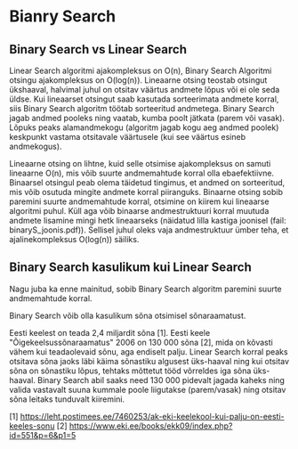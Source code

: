 # Bianry Search

## Binary Search vs Linear Search

Linear Search algoritmi ajakompleksus on O(n), Binary Search Algoritmi otsingu ajakompleksus on O(log(n)). Lineaarne otsing teostab otsingut ükshaaval, halvimal juhul on otsitav väärtus andmete lõpus või ei ole seda üldse. Kui lineaarset otsingut saab kasutada sorteerimata andmete korral, siis Binary Search algoritm töötab sorteeritud andmetega. Binary Search jagab andmed pooleks ning vaatab, kumba poolt jätkata (parem või vasak). Lõpuks peaks alamandmekogu (algoritm jagab kogu aeg andmed poolek) keskpunkt vastama otsitavale väärtusele (kui see väärtus esineb andmekogus).

Lineaarne otsing on lihtne, kuid selle otsimise ajakompleksus on samuti lineaarne O(n), mis võib suurte andmemahtude korral olla ebaefektiivne. Binaarsel otsingul peab olema täidetud tingimus, et andmed on sorteeritud, mis võib osutuda mingite andmete korral piiranguks. Binaarne otsing sobib paremini suurte andmemahtude korral, otsimine on kiirem kui lineaarse algoritmi puhul. Küll aga võib binaarse andmestruktuuri korral muutuda andmete lisamine mingi hetk lineaarseks (näidatud lilla kastiga joonisel (fail: binaryS_joonis.pdf)). Sellisel juhul oleks vaja andmestruktuur ümber teha, et ajalinekompleksus O(log(n)) säiliks.

## Binary Search kasulikum kui Linear Search

Nagu juba ka enne mainitud, sobib Binary Search algoritm paremini suurte andmemahtude korral. 

Binary Search võib olla kasulikum sõna otsimisel sõnaraamatust.

Eesti keelest on teada 2,4 miljardit sõna [1]. Eesti keele "Õigekeelsussõnaraamatus" 2006 on 130 000 sõna [2], mida on kõvasti vähem kui teadaolevaid sõnu, aga endiselt palju. Linear Search korral peaks otsitava sõna jaoks läbi käima sõnastiku algusest üks-haaval ning kui otsitav sõna on sõnastiku lõpus, tehtaks mõttetut tööd võrreldes iga sõna üks-haaval. Binary Search abil saaks need 130 000 pidevalt jagada kaheks ning valida vastavalt suuna kummale poole liigutakse (parem/vasak) ning otsitav sõna leitaks tunduvalt kiiremini.

[1] https://leht.postimees.ee/7460253/ak-eki-keelekool-kui-palju-on-eesti-keeles-sonu
[2] https://www.eki.ee/books/ekk09/index.php?id=551&p=6&p1=5
